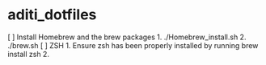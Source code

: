 # aditi_dotfiles

 [  ] Install Homebrew and the brew packages
        1. ./Homebrew_install.sh
        2. ./brew.sh
 [  ] ZSH
        1. Ensure zsh has been properly installed by running brew install zsh
        2. 
